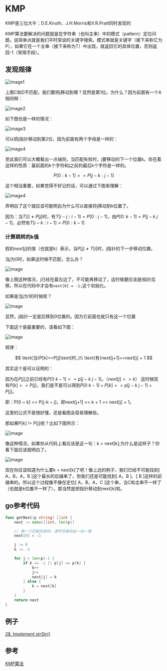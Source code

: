 # KMP

KMP是三位大牛：D.E.Knuth、J.H.Morris和V.R.Pratt同时发现的

KMP算法要解决的问题就是在字符串（也叫主串）中的模式（pattern）定位问题。说简单点就是我们平时常说的关键字搜索。模式串就是关键字（接下来称它为P），如果它在一个主串（接下来称为T）中出现，就返回它的具体位置，否则返回-1（常用手段）。

## 发现规律

![image1](images/kmp-1.png)

上图C和D不匹配，我们要把j移动到哪？显然是第1位。为什么？因为前面有一个A相同啊：

![image2](images/kmp-2.png)

如下图也是一样的情况：

![image3](images/kmp-3.png)

可以把j指针移动到第2位，因为前面有两个字母是一样的：

![image4](images/kmp-4.png)

至此我们可以大概看出一点端倪，当匹配失败时，j要移动的下一个位置k。存在着这样的性质：最前面的k个字符和j之前的最后k个字符是一样的。

$$
P[0:k-1] == P[j-k:j-1]
$$

这个相当重要，如果觉得不好记的话，可以通过下图来理解：

![image4](images/kmp-5.png)

弄明白了这个就应该可能明白为什么可以直接将j移动到k位置了。

因为：当$T[i] \ne P[j]$时，有$T[i-j:i-1]=P[0:j-1]$，由$P[0:~k-1]=P[j-k~j-1]$，必然有$T[i-k:i-1]=P[0:k-1]$

### 计算跳转的k值

假的$next[j]$的值（也就是k）表示，当$P[j] \neq T[i]$时，$j$指针的下一步移动位置。

当$j$为0时，如果这时候不匹配，怎么办？

![image](images/kmp-6.png)

像上图这种情况，j已经在最左边了，不可能再移动了，这时候要应该是i指针后移。所以在代码中才会有`next[0] = -1;`这个初始化。

如果是当j为1的时候呢？

![image](images/kmp-7.png)

显然，j指针一定是后移到0位置的。因为它前面也就只有这一个位置

下面这个是最重要的，请看如下图：

![image](images/kmp-8.png)

规律：

$$
\text{当}P[k]==P[j]\text{时，}\\
\text{有}next[j+1]==next[j] + 1
$$

其实这个是可以证明的：

因为在$P[j]$之前已经有$P[0 ~ k-1] == p[j-k ~ j-1]$。（$next[j] == k$）
这时候现有$P[k] == P[j]$，我们是不是可以得到$P[0 ~ k-1] + P[k] == p[j-k ~ j-1] + P[j]$。

即：P[0 ~ k] == P[j-k ~ j]，即next[j+1] == k + 1 == next[j] + 1。

这里的公式不是很好懂，还是看图会容易理解些。

那如果P[k] != P[j]呢？比如下图所示：

![image](images/kmp-9.png)

像这种情况，如果你从代码上看应该是这一句：k = next[k];为什么是这样子？你看下面应该就明白了。

![image](images/kmp-10.png)

现在你应该知道为什么要k = next[k]了吧！像上边的例子，我们已经不可能找到[ A，B，A，B ]这个最长的后缀串了，但我们还是可能找到[ A，B ]、[ B ]这样的前缀串的。所以这个过程像不像在定位[ A，B，A，C ]这个串，当C和主串不一样了（也就是k位置不一样了），那当然是把指针移动到next[k]啦。

## go参考代码

```go
func getNext(p string) []int {
    next := make([]int, len(p))

	// 第一个匹配失败时，源字符串向后一动一维
	next[0] = -1

	j := 0
	k := -1

	for j < len(p)-1 {
		if k == -1 || p[j] == p[k] {
			k++
			j++
			next[j] = k
		} else {
			k = next[k]
		}
	}
	return next
}
```

## 例子

[28. Implement strStr()](https://leetcode.com/problems/implement-strstr/)

## 参考
[KMP算法](https://www.cnblogs.com/yjiyjige/p/3263858.html)